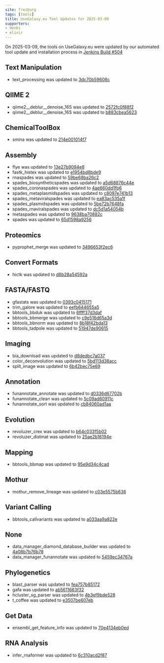 ```yaml
---
site: freiburg
tags: [tools]
title: UseGalaxy.eu Tool Updates for 2025-03-09
supporters:
- denbi
- elixir
---
```


On 2025-03-09, the tools on UseGalaxy.eu were updated by our automated tool update and installation process in [Jenkins Build #504](https://build.galaxyproject.eu/job/usegalaxy-eu/job/install-tools/#504/)


## Text Manipulation

- text_processing was updated to [3dc70b59608c](https://toolshed.g2.bx.psu.edu/view/bgruening/text_processing/3dc70b59608c)

## QIIME 2

- qiime2__deblur__denoise_16S was updated to [2572fc0f88f2](https://toolshed.g2.bx.psu.edu/view/q2d2/qiime2__deblur__denoise_16S/2572fc0f88f2)
- qiime2__deblur__denoise_16S was updated to [b883cbea5623](https://toolshed.g2.bx.psu.edu/view/q2d2/qiime2__deblur__denoise_16S/b883cbea5623)

## ChemicalToolBox

- smina was updated to [214e001014f7](https://toolshed.g2.bx.psu.edu/view/earlhaminst/smina/214e001014f7)

## Assembly

- flye was updated to [13e27b9094e8](https://toolshed.g2.bx.psu.edu/view/bgruening/flye/13e27b9094e8)
- fastk_histex was updated to [e1954bd8bde9](https://toolshed.g2.bx.psu.edu/view/iuc/fastk_histex/e1954bd8bde9)
- rnaspades was updated to [59be68ba26c2](https://toolshed.g2.bx.psu.edu/view/iuc/rnaspades/59be68ba26c2)
- spades_biosyntheticspades was updated to [a5d68876c44e](https://toolshed.g2.bx.psu.edu/view/iuc/spades_biosyntheticspades/a5d68876c44e)
- spades_coronaspades was updated to [4ae660dd1fb6](https://toolshed.g2.bx.psu.edu/view/iuc/spades_coronaspades/4ae660dd1fb6)
- spades_metaplasmidspades was updated to [c8097e741b13](https://toolshed.g2.bx.psu.edu/view/iuc/spades_metaplasmidspades/c8097e741b13)
- spades_metaviralspades was updated to [ea83ac535a1f](https://toolshed.g2.bx.psu.edu/view/iuc/spades_metaviralspades/ea83ac535a1f)
- spades_plasmidspades was updated to [5be72b7648fa](https://toolshed.g2.bx.psu.edu/view/iuc/spades_plasmidspades/5be72b7648fa)
- spades_rnaviralspades was updated to [dc5d1a54054b](https://toolshed.g2.bx.psu.edu/view/iuc/spades_rnaviralspades/dc5d1a54054b)
- metaspades was updated to [9638ba70882c](https://toolshed.g2.bx.psu.edu/view/nml/metaspades/9638ba70882c)
- spades was updated to [65d1598a9256](https://toolshed.g2.bx.psu.edu/view/nml/spades/65d1598a9256)

## Proteomics

- pyprophet_merge was updated to [3496653f2ec6](https://toolshed.g2.bx.psu.edu/view/galaxyp/pyprophet_merge/3496653f2ec6)

## Convert Formats

- hictk was updated to [d6b28a54592a](https://toolshed.g2.bx.psu.edu/view/bgruening/hictk/d6b28a54592a)

## FASTA/FASTQ

- gfastats was updated to [0393c0415171](https://toolshed.g2.bx.psu.edu/view/bgruening/gfastats/0393c0415171)
- trim_galore was updated to [eefb644655a5](https://toolshed.g2.bx.psu.edu/view/bgruening/trim_galore/eefb644655a5)
- bbtools_bbduk was updated to [6ffff37d3daf](https://toolshed.g2.bx.psu.edu/view/iuc/bbtools_bbduk/6ffff37d3daf)
- bbtools_bbmerge was updated to [c9e516d65a3d](https://toolshed.g2.bx.psu.edu/view/iuc/bbtools_bbmerge/c9e516d65a3d)
- bbtools_bbnorm was updated to [8b18f42bda13](https://toolshed.g2.bx.psu.edu/view/iuc/bbtools_bbnorm/8b18f42bda13)
- bbtools_tadpole was updated to [51947de90615](https://toolshed.g2.bx.psu.edu/view/iuc/bbtools_tadpole/51947de90615)

## Imaging

- bia_download was updated to [d8dedbc7a037](https://toolshed.g2.bx.psu.edu/view/bgruening/bia_download/d8dedbc7a037)
- color_deconvolution was updated to [5bd113d38acc](https://toolshed.g2.bx.psu.edu/view/imgteam/color_deconvolution/5bd113d38acc)
- split_image was updated to [6b42bec75e69](https://toolshed.g2.bx.psu.edu/view/imgteam/split_image/6b42bec75e69)

## Annotation

- funannotate_annotate was updated to [d0336d67702b](https://toolshed.g2.bx.psu.edu/view/iuc/funannotate_annotate/d0336d67702b)
- funannotate_clean was updated to [5c09ad60911c](https://toolshed.g2.bx.psu.edu/view/iuc/funannotate_clean/5c09ad60911c)
- funannotate_sort was updated to [cb84060ad1aa](https://toolshed.g2.bx.psu.edu/view/iuc/funannotate_sort/cb84060ad1aa)

## Evolution

- revoluzer_crex was updated to [b64c033f5b02](https://toolshed.g2.bx.psu.edu/view/iuc/revoluzer_crex/b64c033f5b02)
- revoluzer_distmat was updated to [25ae2b16194e](https://toolshed.g2.bx.psu.edu/view/iuc/revoluzer_distmat/25ae2b16194e)

## Mapping

- bbtools_bbmap was updated to [95e9d34c4cad](https://toolshed.g2.bx.psu.edu/view/iuc/bbtools_bbmap/95e9d34c4cad)

## Mothur

- mothur_remove_lineage was updated to [c03e5575b636](https://toolshed.g2.bx.psu.edu/view/iuc/mothur_remove_lineage/c03e5575b636)

## Variant Calling

- bbtools_callvariants was updated to [a033aa9a822e](https://toolshed.g2.bx.psu.edu/view/iuc/bbtools_callvariants/a033aa9a822e)

## None

- data_manager_diamond_database_builder was updated to [4a08b7b76b78](https://toolshed.g2.bx.psu.edu/view/iuc/data_manager_diamond_database_builder/4a08b7b76b78)
- data_manager_funannotate was updated to [5459ec34767a](https://toolshed.g2.bx.psu.edu/view/iuc/data_manager_funannotate/5459ec34767a)

## Phylogenetics

- blast_parser was updated to [fea757b85172](https://toolshed.g2.bx.psu.edu/view/earlhaminst/blast_parser/fea757b85172)
- gafa was updated to [ab5611663f32](https://toolshed.g2.bx.psu.edu/view/earlhaminst/gafa/ab5611663f32)
- hcluster_sg_parser was updated to [4b3ef9bde528](https://toolshed.g2.bx.psu.edu/view/earlhaminst/hcluster_sg_parser/4b3ef9bde528)
- t_coffee was updated to [e3507be607eb](https://toolshed.g2.bx.psu.edu/view/earlhaminst/t_coffee/e3507be607eb)

## Get Data

- ensembl_get_feature_info was updated to [70e4134eb0ed](https://toolshed.g2.bx.psu.edu/view/earlhaminst/ensembl_get_feature_info/70e4134eb0ed)

## RNA Analysis

- infer_rnaformer was updated to [6c310acd2f87](https://toolshed.g2.bx.psu.edu/view/rnateam/infer_rnaformer/6c310acd2f87)

